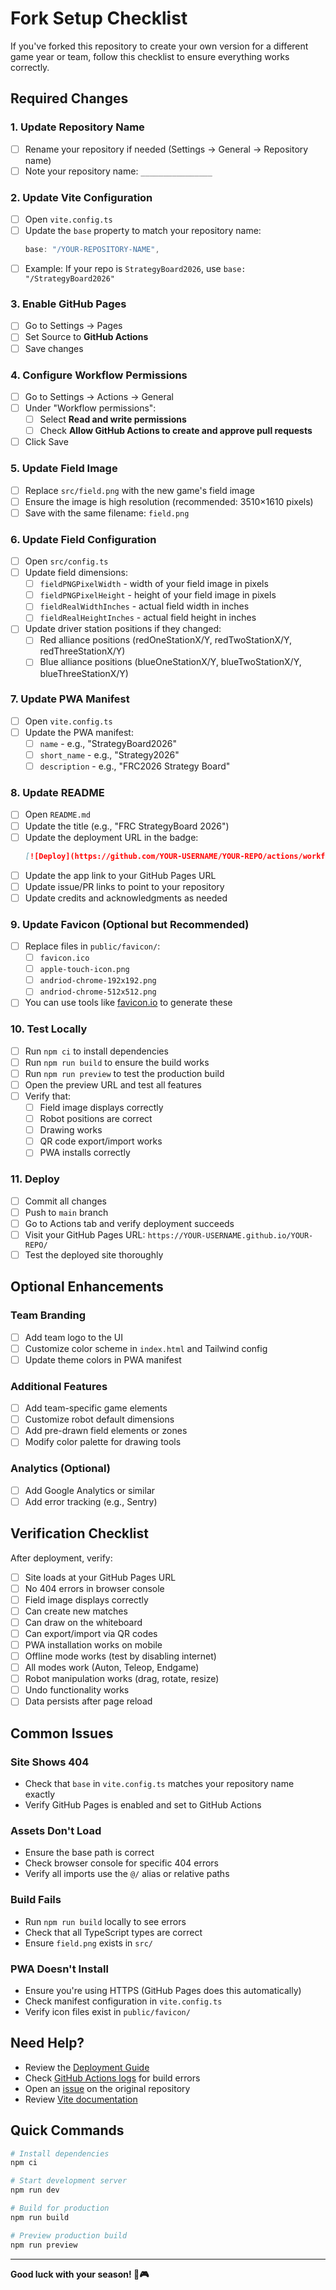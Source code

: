 # Fork Setup Checklist

If you've forked this repository to create your own version for a different game year or team, follow this checklist to ensure everything works correctly.

## Required Changes

### 1. Update Repository Name
- [ ] Rename your repository if needed (Settings → General → Repository name)
- [ ] Note your repository name: `________________`

### 2. Update Vite Configuration
- [ ] Open `vite.config.ts`
- [ ] Update the `base` property to match your repository name:
  ```typescript
  base: "/YOUR-REPOSITORY-NAME",
  ```
- [ ] Example: If your repo is `StrategyBoard2026`, use `base: "/StrategyBoard2026"`

### 3. Enable GitHub Pages
- [ ] Go to Settings → Pages
- [ ] Set Source to **GitHub Actions**
- [ ] Save changes

### 4. Configure Workflow Permissions
- [ ] Go to Settings → Actions → General
- [ ] Under "Workflow permissions":
  - [ ] Select **Read and write permissions**
  - [ ] Check **Allow GitHub Actions to create and approve pull requests**
- [ ] Click Save

### 5. Update Field Image
- [ ] Replace `src/field.png` with the new game's field image
- [ ] Ensure the image is high resolution (recommended: 3510×1610 pixels)
- [ ] Save with the same filename: `field.png`

### 6. Update Field Configuration
- [ ] Open `src/config.ts`
- [ ] Update field dimensions:
  - [ ] `fieldPNGPixelWidth` - width of your field image in pixels
  - [ ] `fieldPNGPixelHeight` - height of your field image in pixels
  - [ ] `fieldRealWidthInches` - actual field width in inches
  - [ ] `fieldRealHeightInches` - actual field height in inches
- [ ] Update driver station positions if they changed:
  - [ ] Red alliance positions (redOneStationX/Y, redTwoStationX/Y, redThreeStationX/Y)
  - [ ] Blue alliance positions (blueOneStationX/Y, blueTwoStationX/Y, blueThreeStationX/Y)

### 7. Update PWA Manifest
- [ ] Open `vite.config.ts`
- [ ] Update the PWA manifest:
  - [ ] `name` - e.g., "StrategyBoard2026"
  - [ ] `short_name` - e.g., "Strategy2026"
  - [ ] `description` - e.g., "FRC2026 Strategy Board"

### 8. Update README
- [ ] Open `README.md`
- [ ] Update the title (e.g., "FRC StrategyBoard 2026")
- [ ] Update the deployment URL in the badge:
  ```markdown
  [![Deploy](https://github.com/YOUR-USERNAME/YOUR-REPO/actions/workflows/pages.yaml/badge.svg)](https://github.com/YOUR-USERNAME/YOUR-REPO/actions/workflows/pages.yaml)
  ```
- [ ] Update the app link to your GitHub Pages URL
- [ ] Update issue/PR links to point to your repository
- [ ] Update credits and acknowledgments as needed

### 9. Update Favicon (Optional but Recommended)
- [ ] Replace files in `public/favicon/`:
  - [ ] `favicon.ico`
  - [ ] `apple-touch-icon.png`
  - [ ] `andriod-chrome-192x192.png`
  - [ ] `andriod-chrome-512x512.png`
- [ ] You can use tools like [favicon.io](https://favicon.io/) to generate these

### 10. Test Locally
- [ ] Run `npm ci` to install dependencies
- [ ] Run `npm run build` to ensure the build works
- [ ] Run `npm run preview` to test the production build
- [ ] Open the preview URL and test all features
- [ ] Verify that:
  - [ ] Field image displays correctly
  - [ ] Robot positions are correct
  - [ ] Drawing works
  - [ ] QR code export/import works
  - [ ] PWA installs correctly

### 11. Deploy
- [ ] Commit all changes
- [ ] Push to `main` branch
- [ ] Go to Actions tab and verify deployment succeeds
- [ ] Visit your GitHub Pages URL: `https://YOUR-USERNAME.github.io/YOUR-REPO/`
- [ ] Test the deployed site thoroughly

## Optional Enhancements

### Team Branding
- [ ] Add team logo to the UI
- [ ] Customize color scheme in `index.html` and Tailwind config
- [ ] Update theme colors in PWA manifest

### Additional Features
- [ ] Add team-specific game elements
- [ ] Customize robot default dimensions
- [ ] Add pre-drawn field elements or zones
- [ ] Modify color palette for drawing tools

### Analytics (Optional)
- [ ] Add Google Analytics or similar
- [ ] Add error tracking (e.g., Sentry)

## Verification Checklist

After deployment, verify:
- [ ] Site loads at your GitHub Pages URL
- [ ] No 404 errors in browser console
- [ ] Field image displays correctly
- [ ] Can create new matches
- [ ] Can draw on the whiteboard
- [ ] Can export/import via QR codes
- [ ] PWA installation works on mobile
- [ ] Offline mode works (test by disabling internet)
- [ ] All modes work (Auton, Teleop, Endgame)
- [ ] Robot manipulation works (drag, rotate, resize)
- [ ] Undo functionality works
- [ ] Data persists after page reload

## Common Issues

### Site Shows 404
- Check that `base` in `vite.config.ts` matches your repository name exactly
- Verify GitHub Pages is enabled and set to GitHub Actions

### Assets Don't Load
- Ensure the base path is correct
- Check browser console for specific 404 errors
- Verify all imports use the `@/` alias or relative paths

### Build Fails
- Run `npm run build` locally to see errors
- Check that all TypeScript types are correct
- Ensure `field.png` exists in `src/`

### PWA Doesn't Install
- Ensure you're using HTTPS (GitHub Pages does this automatically)
- Check manifest configuration in `vite.config.ts`
- Verify icon files exist in `public/favicon/`

## Need Help?

- Review the [Deployment Guide](.github/DEPLOYMENT.md)
- Check [GitHub Actions logs](../../actions) for build errors
- Open an [issue](https://github.com/FRCTeam834/Strategy-Board/issues) on the original repository
- Review [Vite documentation](https://vitejs.dev/)

## Quick Commands

```bash
# Install dependencies
npm ci

# Start development server
npm run dev

# Build for production
npm run build

# Preview production build
npm run preview
```

---

**Good luck with your season! 🤖🎮**